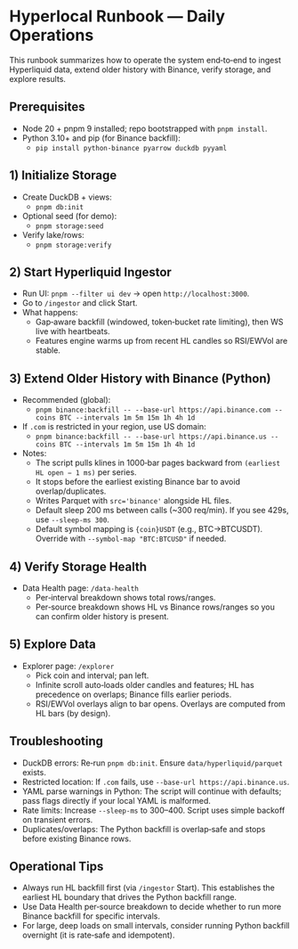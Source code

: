 # Hyperlocal Runbook — Daily Operations

This runbook summarizes how to operate the system end‑to‑end to ingest Hyperliquid data, extend older history with Binance, verify storage, and explore results.

## Prerequisites
- Node 20 + pnpm 9 installed; repo bootstrapped with `pnpm install`.
- Python 3.10+ and pip (for Binance backfill):
  - `pip install python-binance pyarrow duckdb pyyaml`

## 1) Initialize Storage
- Create DuckDB + views:
  - `pnpm db:init`
- Optional seed (for demo):
  - `pnpm storage:seed`
- Verify lake/rows:
  - `pnpm storage:verify`

## 2) Start Hyperliquid Ingestor
- Run UI: `pnpm --filter ui dev` → open `http://localhost:3000`.
- Go to `/ingestor` and click Start.
- What happens:
  - Gap‑aware backfill (windowed, token‑bucket rate limiting), then WS live with heartbeats.
  - Features engine warms up from recent HL candles so RSI/EWVol are stable.

## 3) Extend Older History with Binance (Python)
- Recommended (global):
  - `pnpm binance:backfill -- --base-url https://api.binance.com --coins BTC --intervals 1m 5m 15m 1h 4h 1d`
- If `.com` is restricted in your region, use US domain:
  - `pnpm binance:backfill -- --base-url https://api.binance.us --coins BTC --intervals 1m 5m 15m 1h 4h 1d`
- Notes:
  - The script pulls klines in 1000‑bar pages backward from `(earliest HL open − 1 ms)` per series.
  - It stops before the earliest existing Binance bar to avoid overlap/duplicates.
  - Writes Parquet with `src='binance'` alongside HL files.
  - Default sleep 200 ms between calls (~300 req/min). If you see 429s, use `--sleep-ms 300`.
  - Default symbol mapping is `{coin}USDT` (e.g., BTC→BTCUSDT). Override with `--symbol-map "BTC:BTCUSD"` if needed.

## 4) Verify Storage Health
- Data Health page: `/data-health`
  - Per‑interval breakdown shows total rows/ranges.
  - Per‑source breakdown shows HL vs Binance rows/ranges so you can confirm older history is present.

## 5) Explore Data
- Explorer page: `/explorer`
  - Pick coin and interval; pan left.
  - Infinite scroll auto‑loads older candles and features; HL has precedence on overlaps; Binance fills earlier periods.
  - RSI/EWVol overlays align to bar opens. Overlays are computed from HL bars (by design).

## Troubleshooting
- DuckDB errors: Re‑run `pnpm db:init`. Ensure `data/hyperliquid/parquet` exists.
- Restricted location: If `.com` fails, use `--base-url https://api.binance.us`.
- YAML parse warnings in Python: The script will continue with defaults; pass flags directly if your local YAML is malformed.
- Rate limits: Increase `--sleep-ms` to 300–400. Script uses simple backoff on transient errors.
- Duplicates/overlaps: The Python backfill is overlap‑safe and stops before existing Binance rows.

## Operational Tips
- Always run HL backfill first (via `/ingestor` Start). This establishes the earliest HL boundary that drives the Python backfill range.
- Use Data Health per‑source breakdown to decide whether to run more Binance backfill for specific intervals.
- For large, deep loads on small intervals, consider running Python backfill overnight (it is rate‑safe and idempotent).

